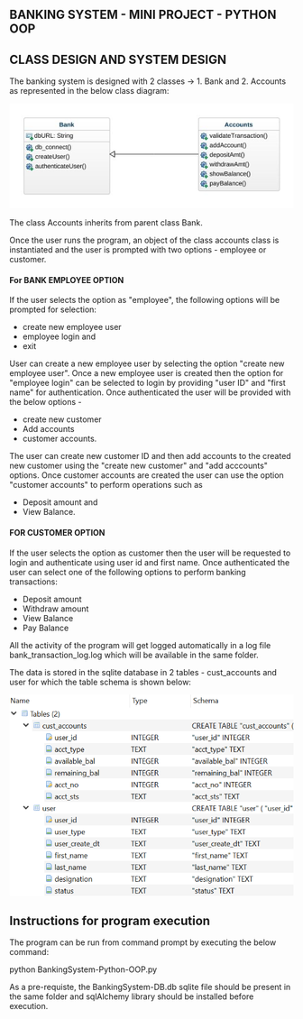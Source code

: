 ## BANKING SYSTEM - MINI PROJECT - PYTHON OOP

## CLASS DESIGN AND SYSTEM DESIGN

The banking system is designed with 2 classes -> 1. Bank and 2. Accounts as represented in the below class diagram:

![pic1](https://github.com/bsathyamur/BankingSystem-PythonOOP/blob/master/class-diagram.jpeg)

The class Accounts inherits from parent class Bank.

Once the user runs the program, an object of the class accounts class is instantiated and the user is prompted with two options - employee or customer. 

#### For BANK EMPLOYEE OPTION
If the user selects the option as "employee", the following options will be prompted for selection:
* create new employee user
* employee login and 
* exit
                                   
User can create a new employee user by selecting the option "create new employee user". Once a new employee user is created then the option for "employee login" can be selected to login by providing "user ID" and "first name" for authentication. Once authenticated the user will be provided with the below options - 
* create new customer
* Add accounts 
* customer accounts. 
                                  
The user can create new customer ID and then add accounts to the created new customer using the "create new customer" and "add acccounts" options. Once customer accounts are created the user can use the option "customer accounts" to perform operations such as 
* Deposit amount and 
* View Balance.

#### FOR CUSTOMER OPTION
If the user selects the option as customer then the user will be requested to login and authenticate using user id and first name. Once authenticated the user can select one of the following options to perform banking transactions:
* Deposit amount
* Withdraw amount
* View Balance
* Pay Balance

 All the activity of the program will get logged automatically in a log file bank_transaction_log.log which will be available in the same folder.                           
 
 The data is stored in the sqlite database in 2 tables - cust_accounts and user for which the table schema is shown below:

![pic2](https://github.com/bsathyamur/BankingSystem-PythonOOP/blob/master/db-tables.png)

## Instructions for program execution

The program can be run from command prompt by executing the below command:

python BankingSystem-Python-OOP.py

As a pre-requiste, the BankingSystem-DB.db sqlite file should be present in the same folder and sqlAlchemy library should be installed before execution.
